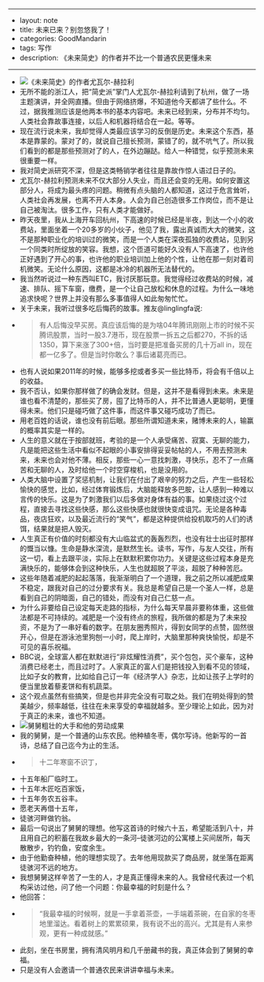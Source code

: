 - --
- layout: note
- title: 未来已来？别忽悠我了！
- categories: GoodMandarin
- tags: 写作
- description: 《未来简史》的作者并不比一个普通农民更懂未来
- --
- ![《未来简史》的作者尤瓦尔-赫拉利](http://upload-images.jianshu.io/upload_images/19107-ee62b55f9c4d8ac7.jpg?imageMogr2/auto-orient/strip%7CimageView2/2/w/1240)
- 无所不能的浙江人，把“简史派”掌门人尤瓦尔-赫拉利请到了杭州，做了一场主题演讲，并全网直播。但由于网络挤爆，不知道他今天都讲了些什么。不过，据我推测应该是他两本书的基本内容吧。未来已经到来，分布并不均匀。人类社会靠故事连接，以后人和机器将结合在一起。等等。
- 现在流行说未来，我却觉得人类最应该学习的反倒是历史。未来这个东西，基本是靠蒙的。蒙对了的，就说自己擅长预测，蒙错了的，就不吭气了。所以我们看到的都是那些预测对了的人，在外边蹦跶。给人一种错觉，似乎预测未来很重要一样。
- 我对简史派研究不深，但是这类畅销学者往往是靠故作惊人语过日子的。
- 尤瓦尔-赫拉利预测未来不仅大部分人失业，而且还会变的无用。如何安置这部分人，将成为最头疼的问题。稍微有点头脑的人都知道，这过于危言耸听，人类社会再发展，也离不开人本身。人会为自己创造很多工作岗位，而不是让自己被淘汰。很多工作，只有人类才能做好。
- 昨天夜里，我从上海开车回杭州，下高速的时候已经是半夜，到达一个小的收费站，里面坐着一个20多岁的小伙子，他见了我，露出真诚而大大的微笑，这不是那种职业化的培训过的微笑，而是一个人类在深夜孤独的收费站，见到另一个同类时所绽放的笑容。我想，这个匝道可能好久没有人下高速了，也许他正好遇到了开心的事，也许他的职业培训加上他的个性，让他在那一刻对着司机微笑。无论什么原因，这都是冰冷的机器所无法替代的。
- 我当然听说过一种东西叫ETC，我讨厌那玩意。我觉得经过收费站的时候，减速、排队、摇下车窗，缴费，是一个让自己放松和休息的过程。为什么一味地追求快呢？世界上并没有那么多事值得人如此匆匆忙忙。
- 关于未来，我听过很多吃后悔药的故事。推友@linglingfa说:
- > 有人后悔没早买房。真应该后悔的是为啥04年腾讯刚刚上市的时候不买腾讯股票，当时一股3.7港币，现在股票一拆五之后都270，不拆的话1350，算下来涨了300+倍，当时要是把准备买房的几十万all in，现在都一亿多了。但是当时你敢么？事后诸葛亮而已。
- 也有人说如果2011年的时候，能够多挖或者多买一些比特币，将会有千倍以上的收益。
- 我不否认，如果你那样做了的确会发财。但是，这并不是看得到未来。未来是谁也看不清楚的，那些买了房，囤了比特币的人，并不比普通人更聪明，更懂得未来。他们只是碰巧做了这件事，而这件事又碰巧成功了而已。
- 用老百姓的话说，谁也没有前后眼。那些所谓知道未来，赌博未来的人，输赢的概率其实是一样的。
- 人生的意义就在于按部就班，考验的是一个人承受痛苦、寂寞、无聊的能力，凡是能把这些生活中看似不起眼的小事安排得妥妥帖帖的人，不用去预测未来，未来也会对他不薄。相反，那些一心一意找刺激，寻快乐，忍不了一点痛苦和无聊的人，及时给他一个时空穿梭机，也是没用的。
- 人类大脑中设置了奖惩机制，让我们在付出了艰辛的努力之后，产生一些轻松愉快的感觉，比如，经过体育锻炼后，大脑能释放多巴胺，让人感到一种难以言传的快乐。这是为了刺激我们以后多做对身体有益的事。如果绕过这个过程，直接去寻找这些快感，那么这些快感也就很快变成诅咒。无论是各种毒品，夜店狂欢，以及最近流行的“笑气”，都是这种提供给投机取巧的人们的诱饵，结果就是把人毁灭。
- 人生真正有价值的时刻都没有大山临盆式的轰轰烈烈，也没有壮士出征时那样的慨当以慷。生命是静水深流，是默然生长。读书，写作，与友人交往，所有这一切，看上去跟平淡，实际上在默默积累你功力。关键是这些过程本身是充满快乐的，能够体会到这种快乐，人生也就超脱了平淡，超脱了种种苦厄。
- 这些年随着减肥的起起落落，我渐渐明白了一个道理，我之前之所以减肥成果不稳定，跟我对自己的过分要求有关。我总是希望自己是一个圣人一样，总是看到自己的阴暗面，自己的错处，而没有对自己仁慈一点。
- 为什么非要给自己设定每天走路的指标，为什么每天早晨非要称体重，这些做法都是不可持续的。减肥是一个没有终点的旅程，我所做的都是为了未来投资，不是为了一串好看的数字。在朋友圈秀照片，得到女同学的点赞，固然很开心，但是在游泳池里狗刨一小时，爬上岸时，大脑里那种爽快愉悦，却是不可见的喜乐祝福。
- BBC说，全球富人都在默默进行“非炫耀性消费”，买个包包，买个豪车，这种消费已经老土，而且过时了。人家真正的富人们是把钱投入到看不见的领域，比如子女的教育，比如给自己订一年《经济学人》杂志，比如让孩子上学时的便当里放着藜麦饼和有机蔬菜。
- 这个观点虽然有些搞笑，但是也并非完全没有可取之处。我们在明处得到的赞美越少，频率越低，往往在未来享受的幸福就越多。至少理论上如此，因为对于真正的未来，谁也不知道。
- ![舅舅粗壮的大手和他的劳动成果](http://upload-images.jianshu.io/upload_images/19107-b58b35ccb46aca51.jpg?imageMogr2/auto-orient/strip%7CimageView2/2/w/1240)
- 我的舅舅，是一个普通的山东农民。他种植冬枣，偶尔写诗。他新写的一首诗，总结了自己迄今为止的生活。
- > 十二年寒窗不识丁，
- 十五年船厂临时工。
- 十五年木匠吃百家饭，
- 十五年务农五谷丰。
- 愿老天再借十五年，
- 徒骇河畔做钓翁。
- 最后一句说出了舅舅的理想。他写这首诗的时候六十五，希望能活到八十，并且用自己的积蓄在我故乡最大的一条河–徒骇河边的公寓楼上买间居所，每天散散步，钓钓鱼，安度余生。
- 由于他勤奋种植，他的理想实现了。去年他用现款买了商品房，就坐落在距离徒骇河不远的地方。
- 我想舅舅这样辛苦了一生的人，才是真正懂得未来的人。我曾经代表过一个机构采访过他，问了他一个问题：你最幸福的时刻是什么？
- 他回答：
- > “我最幸福的时候啊，就是一手拿着茶壶，一手端着茶碗，在自家的冬枣地里溜达。看着树上的累累硕果，我有说不出的高兴。尤其是有人来参观，更有一种成就感。”
- 此刻，坐在书房里，拥有清风明月和几千册藏书的我，真正体会到了舅舅的幸福。
- 只是没有人会邀请一个普通农民来讲讲幸福与未来。
